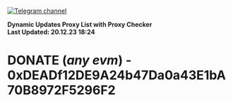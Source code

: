 [![Telegram channel](https://img.shields.io/endpoint?url=https://runkit.io/damiankrawczyk/telegram-badge/branches/master?url=https://t.me/n4z4v0d)](https://t.me/n4z4v0d) 

**Dynamic Updates Proxy List with Proxy Checker**  
**Last Updated: 20.12.23 18:24**

# DONATE (_any evm_) - 0xDEADf12DE9A24b47Da0a43E1bA70B8972F5296F2
